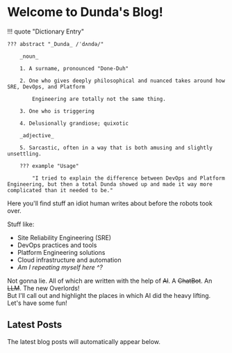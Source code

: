 # Welcome to Dunda's Blog!

!!! quote "Dictionary Entry"

    ??? abstract "_Dunda_ /ˈdʌndə/"

        _noun_

        1. A surname, pronounced "Done-Duh"

        2. One who gives deeply philosophical and nuanced takes around how SRE, DevOps, and Platform

            Engineering are totally not the same thing.

        3. One who is triggering

        4. Delusionally grandiose; quixotic

        _adjective_

        5. Sarcastic, often in a way that is both amusing and slightly unsettling.

        ??? example "Usage"

            "I tried to explain the difference between DevOps and Platform Engineering, but then a total Dunda showed up and made it way more complicated than it needed to be."

Here you'll find stuff an idiot human writes about before the robots took over.

Stuff like:

- Site Reliability Engineering (SRE)
- DevOps practices and tools
- Platform Engineering solutions
- Cloud infrastructure and automation
- _Am I repeating myself here ^?_

Not gonna lie. All of which are written with the help of ~~Al~~. A ~~ChatBot~~. An ~~LLM~~. The new Overlords!  
But I'll call out and highlight the places in which AI did the heavy lifting. Let's have some fun!

## Latest Posts

The latest blog posts will automatically appear below.
